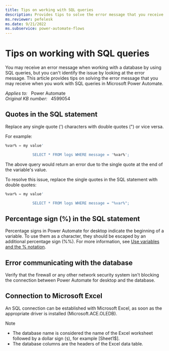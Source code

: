 ```yaml
---
title: Tips on working with SQL queries
description: Provides tips to solve the error message that you receive when working with a database in Power Automate.
ms.reviewer: pefelesk
ms.date: 9/21/2022
ms.subservice: power-automate-flows
---
```

# Tips on working with SQL queries

You may receive an error message when working with a database by using SQL queries, but you can't identify the issue by looking at the error message. This article provides tips on solving the error message that you may receive when you work with SQL queries in Microsoft Power Automate.

_Applies to:_ &nbsp; Power Automate  
_Original KB number:_ &nbsp; 4599054

## Quotes in the SQL statement

Replace any single quote (') characters with double quotes (") or vice versa.

For example:

```sql
%var% = my value' 

            SELECT * FROM logs WHERE message = '%var%';
```

The above query would return an error due to the single quote at the end of the variable's value.

To resolve this issue, replace the single quotes in the SQL statement with double quotes:

```sql
%var% = my value' 

            SELECT * FROM logs WHERE message = "%var%"; 
```

## Percentage sign (%) in the SQL statement

Percentage signs in Power Automate for desktop indicate the beginning of a variable. To use them as a character, they should be escaped by an additional percentage sign (%%). For more information, see [Use variables and the % notation](/power-automate/desktop-flows/variable-manipulation).

## Error communicating with the database

Verify that the firewall or any other network security system isn't blocking the connection between Power Automate for desktop and the database.

## Connection to Microsoft Excel

An SQL connection can be established with Microsoft Excel, as soon as the appropriate driver is installed (Microsoft.ACE.OLEDB).

> [!NOTE]
>
> - The database name is considered the name of the Excel worksheet followed by a dollar sign (`$`), for example [Sheet1$].
> - The database columns are the headers of the Excel data table.

